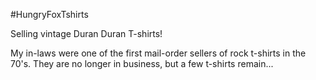 #HungryFoxTshirts

Selling vintage Duran Duran T-shirts!

My in-laws were one of the first mail-order sellers of rock t-shirts in the 70's. They are no longer in business, but a few t-shirts remain...
